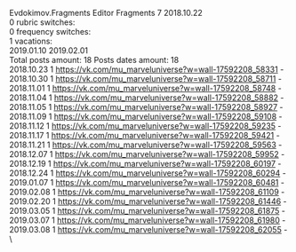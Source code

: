 Evdokimov.Fragments	Editor Fragments 7 2018.10.22\
0 rubric switches:\
0 frequency switches:\
1 vacations:\
2019.01.10 2019.02.01 \
Total posts amount: 18	Posts dates amount: 18\
2018.10.23 1 https://vk.com/mu_marveluniverse?w=wall-17592208_58331 - \
2018.10.30 1 https://vk.com/mu_marveluniverse?w=wall-17592208_58711 - \
2018.11.01 1 https://vk.com/mu_marveluniverse?w=wall-17592208_58748 - \
2018.11.04 1 https://vk.com/mu_marveluniverse?w=wall-17592208_58882 - \
2018.11.05 1 https://vk.com/mu_marveluniverse?w=wall-17592208_58927 - \
2018.11.09 1 https://vk.com/mu_marveluniverse?w=wall-17592208_59108 - \
2018.11.12 1 https://vk.com/mu_marveluniverse?w=wall-17592208_59235 - \
2018.11.17 1 https://vk.com/mu_marveluniverse?w=wall-17592208_59421 - \
2018.11.21 1 https://vk.com/mu_marveluniverse?w=wall-17592208_59563 - \
2018.12.07 1 https://vk.com/mu_marveluniverse?w=wall-17592208_59952 - \
2018.12.19 1 https://vk.com/mu_marveluniverse?w=wall-17592208_60197 - \
2018.12.24 1 https://vk.com/mu_marveluniverse?w=wall-17592208_60294 - \
2019.01.07 1 https://vk.com/mu_marveluniverse?w=wall-17592208_60481 - \
2019.02.08 1 https://vk.com/mu_marveluniverse?w=wall-17592208_61109 - \
2019.02.20 1 https://vk.com/mu_marveluniverse?w=wall-17592208_61446 - \
2019.03.05 1 https://vk.com/mu_marveluniverse?w=wall-17592208_61875 - \
2019.03.07 1 https://vk.com/mu_marveluniverse?w=wall-17592208_61980 - \
2019.03.08 1 https://vk.com/mu_marveluniverse?w=wall-17592208_62055 - \
